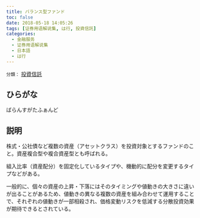 ```yaml
---
title: バランス型ファンド
toc: false
date: 2018-05-18 14:05:26
tags: [证券用语解说集, は行, 投資信託]
categories:
  - 金融服务
  - 证券用语解说集
  - 日本語
  - は行
---
```


`分類：` [投資信託](/tags/投資信託/)

## ひらがな

ばらんすがたふぁんど

## 説明

株式・公社債など複数の資産（アセットクラス）を投資対象とするファンドのこと。資産複合型や複合資産型とも呼ばれる。

組入比率（資産配分）を固定化しているタイプや、機動的に配分を変更するタイプなどがある。

一般的に、個々の資産の上昇・下落にはそのタイミングや値動きの大きさに違いが出ることがあるため、値動きの異なる複数の資産を組み合わせて運用することで、それぞれの値動きが一部相殺され、価格変動リスクを低減する分散投資効果が期待できるとされている。
